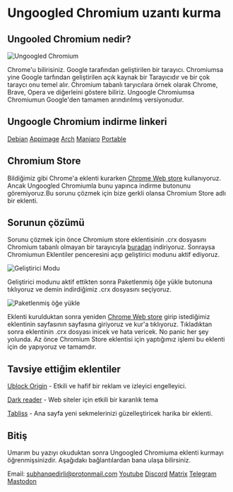 # Ungoogled Chromium uzantı kurma

## Ungooled Chromium nedir?

![Ungoogled Chromium](https://i.imgur.com/bgLopKM.png)

Chrome'u bilirisiniz. Google tarafından geliştirilen bir tarayıcı. Chromiumsa yine Google tarfından geliştirilen açık kaynak bir Tarayıcıdır ve bir çok taraycı onu temel alır. Chromium tabanlı taryıcılara örnek olarak Chrome, Brave, Opera ve diğerleini göstere biliriz. Ungoogle Chromiumsa Chromiumun Google'den tamamen arındırılmış versiyonudur.

## Ungoogle Chromium indirme linkeri

[Debian](https://dar.vin/ugc-87-deb) [Appimage](https://dar.vin/ugc-91-appimage) [Arch](https://dar.vin/ugc-91-arch) [Manjaro](https://dar.vin/ugc-92-manjaro) [Portable](https://dar.vin/ugc-91-portable) 

## Chromium Store

Bildiğimiz gibi Chrome'a eklenti kurarken [Chrome Web store](https://chrome.google.com/webstore/category/extensions) kullanıyoruz. Ancak Ungoogled Chromiumla bunu yapınca indirme butonunu göremiyoruz.Bu sorunu çözmek için bize gerkli olansa Chromium Store adlı bir eklenti.

## Sorunun çözümü

Sorunu çözmek için önce Chromium store eklentisinin .crx dosyasını Chromium tabanlı olmayan bir tarayıcıyla [buradan](https://github.com/NeverDecaf/chromium-web-store/releases/download/v1.4.0/Chromium.Web.Store.crx) indiriyoruz. Sonraysa Chromiumun Eklentiler penceresini açıp geliştirici modunu aktif ediyoruz.

![Geliştirici Modu](https://i.imgur.com/PUdJ9X9.png)

Geliştirici modunu aktif ettikten sonra Paketlenmiş öğe yükle butonuna tıklıyoruz ve demin indirdiğimiz .crx dosyasını seçiyoruz.

![Paketlenmiş öğe yükle](https://i.imgur.com/ChuqxLo.png)

 Eklenti kurulduktan sonra yeniden [Chrome Web store](https://chrome.google.com/webstore/category/extensions) girip istediğimiz eklentinin sayfasının sayfasına giriyoruz ve kur'a tıklıyoruz. Tıkladıktan sonra eklentinin .crx dosyası inicek ve hata vericek. No panic her şey yolunda. Az önce Chromium Store eklentisi için yaptığımız işlemi bu eklenti için de yapıyoruz ve tamamdır.

## Tavsiye ettiğim eklentiler

[Ublock Origin](https://chrome.google.com/webstore/detail/ublock-origin/cjpalhdlnbpafiamejdnhcphjbkeiagm/related?hl=tr) - Etkili ve hafif bir reklam ve izleyici engelleyici.

[Dark reader](https://chrome.google.com/webstore/detail/dark-reader/eimadpbcbfnmbkopoojfekhnkhdbieeh) - Web siteler için etkili bir karanlık tema

[Tabliss](https://chrome.google.com/webstore/detail/tabliss-a-beautiful-new-t/hipekcciheckooncpjeljhnekcoolahp) - Ana sayfa yeni sekmelerinizi güzelleştiricek harika bir eklenti.

## Bitiş

Umarım bu yazıyı okuduktan sonra Ungoogled Chromiuma eklenti kurmayı öğrenmişsinizdir. Aşağıdakı bağlantılardan bana ulaşa bilirsiniz.

Email: subhanqedirli@protonmail.com                 [Youtube](https://www.youtube.com/channel/UCCyrdKjOWMQFu4MpAuD9ajg) [Discord](https://discord.gg/jwR4sAYQ5n) [Matrix](https://matrix.to/#/!kSPvsnjXUJDMJszYek:matrix.org?via=matrix.org) [Telegram](https://t.me/LinuxisnotUNIXchannel) [Mastodon](https://mastodon.social/@subhanqedirli)  

